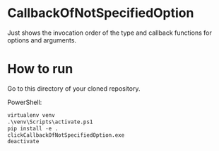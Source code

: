 # CallbackOfNotSpecifiedOption
Just shows the invocation order of the type and callback functions for options and arguments.

# How to run
Go to this directory of your cloned repository.

PowerShell:
```ps
virtualenv venv
.\venv\Scripts\activate.ps1
pip install -e .
clickCallbackOfNotSpecifiedOption.exe
deactivate
```